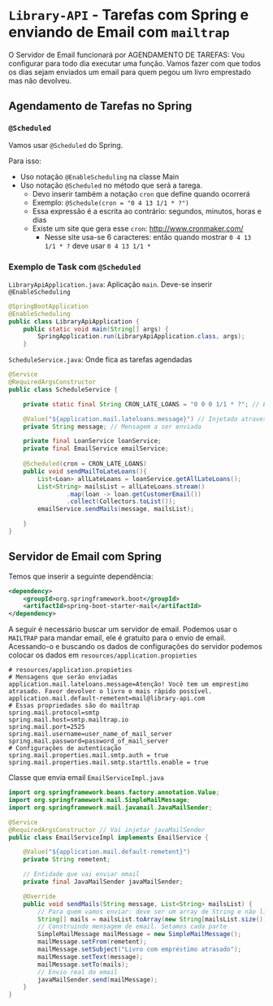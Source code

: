 # `Library-API` - Tarefas com Spring e enviando de Email com `mailtrap`

O Servidor de Email funcionará por AGENDAMENTO DE TAREFAS: Vou configurar para todo dia executar uma função. Vamos fazer com que todos os dias sejam enviados um email para quem pegou um livro emprestado mas não devolveu.

## Agendamento de Tarefas no Spring

### `@Scheduled` 

Vamos usar `@Scheduled` do Spring.

Para isso:
+ Uso notação `@EnableScheduling` na classe Main
+ Uso notação `@Scheduled` no método que será a tarega. 
  - Devo inserir também a notação `cron` que define quando ocorrerá
  - Exemplo: `@Schedule(cron = "0 4 13 1/1 * ?")`
  - Essa expressão é a escrita ao contrário: segundos, minutos, horas e dias
  - Existe um site que gera esse `cron`: http://www.cronmaker.com/
    * Nesse site usa-se 6 caracteres: então quando mostrar `0 4 13 1/1 * ?` deve usar `0 4 13 1/1 *`

### Exemplo de Task com `@Scheduled`

`LibraryApiApplication.java`: Aplicação `main`. Deve-se inserir `@EnableScheduling`

````java
@SpringBootApplication
@EnableScheduling
public class LibraryApiApplication {
	public static void main(String[] args) {
		SpringApplication.run(LibraryApiApplication.class, args);
	}
````

`ScheduleService.java`: Onde fica as tarefas agendadas

````java
@Service 
@RequiredArgsConstructor
public class ScheduleService {

    private static final String CRON_LATE_LOANS = "0 0 0 1/1 * ?"; // Executar Todo dia meio-dia

    @Value("${application.mail.lateloans.message}") // Injetado atraves de application.propieties
    private String message; // Mensagem a ser enviada

    private final LoanService loanService;
    private final EmailService emailService;
 
    @Scheduled(cron = CRON_LATE_LOANS)
    public void sendMailToLateLoans(){
        List<Loan> allLateLoans = loanService.getAllLateLoans(); 
        List<String> mailsList = allLateLoans.stream()
                .map(loan -> loan.getCustomerEmail())
                .collect(Collectors.toList());
        emailService.sendMails(message, mailsList);

    }
}
````

## Servidor de Email com Spring

Temos que inserir a seguinte dependência:

````xml
<dependency>
	<groupId>org.springframework.boot</groupId>
	<artifactId>spring-boot-starter-mail</artifactId>
</dependency>
````

A seguir é necessário buscar um servidor de email. Podemos usar o `MAILTRAP` para mandar email, ele é gratuito para o envio de email. Acessando-o e buscando os dados de configurações do servidor podemos colocar os dados em `resources/application.propieties`

````properties
# resources/application.propieties
# Mensagens que serão enviadas
application.mail.lateloans.message=Atenção! Você tem um emprestimo atrasado. Favor devolver o livro o mais rápido possível.
application.mail.default-remetent=mail@library-api.com
# Essas propriedades são do mailtrap
spring.mail.protocol=smtp
spring.mail.host=smtp.mailtrap.io
spring.mail.port=2525
spring.mail.username=user_name_of_mail_server
spring.mail.password=password_of_mail_server
# Configuraçôes de autenticação
spring.mail.properties.mail.smtp.auth = true
spring.mail.properties.mail.smtp.starttls.enable = true
````

Classe que envia email `EmailServiceImpl.java`

````java
import org.springframework.beans.factory.annotation.Value;
import org.springframework.mail.SimpleMailMessage;
import org.springframework.mail.javamail.JavaMailSender;

@Service
@RequiredArgsConstructor // Vai injetar javaMailSender
public class EmailServiceImpl implements EmailService {

    @Value("${application.mail.default-remetent}") 
    private String remetent;

	// Entidade que vai enviar email
    private final JavaMailSender javaMailSender;

    @Override
    public void sendMails(String message, List<String> mailsList) {
		// Para quem vamos enviar: deve ser um array de String e nâo lista
        String[] mails = mailsList.toArray(new String[mailsList.size()]);
        // Construindo mensagem de email. Setamos cada parte
        SimpleMailMessage mailMessage = new SimpleMailMessage(); 
        mailMessage.setFrom(remetent); 
        mailMessage.setSubject("Livro com empréstimo atrasado");
        mailMessage.setText(message);
        mailMessage.setTo(mails); 
		// Envio real do email
        javaMailSender.send(mailMessage);
    }
}
````

